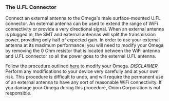 ### The U.FL Connector

Connect an external antenna to the Omega's male surface-mounted U.FL connector. An external antenna can be used to extend the range of WiFi connectivity or provide a very directional signal. When an external antenna is plugged in, the SMT and external antennas will split the transmission power, providing only half of expected gain. In order to use your external antenna at its maximum performance, you will need to modify your Omega by removing the 0 Ohm resistor that is located between the WiFi antenna and U.FL connector so all the power goes to the external U.FL antenna.

Follow the procedure outlined [here](https://onion.io/2bt-u-fl-antennas-with-the-omega/) to modify your Omega.
*DISCLAIMER* Perform any modifications to your device very carefully and at your own risk. This procedure is difficult to undo, and will require the permanent use of an external antenna to have any sort of reasonable WiFi connectivity. If you damage your Omega during this procedure, Onion Corporation is not responsible. 
